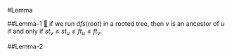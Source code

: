 #Lemma

##Lemma-1 [:link:](../Algorithms/Graph/DFS/StartingFinishingTime.md)
if we run $dfs(root)$ in a rooted tree, then v is an ancestor of $u$ if and only if $st_v\leq st_u\leq ft_u\leq ft_v$.

##Lemma-2
